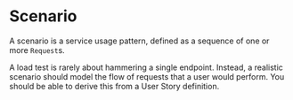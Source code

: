# Scenario

A scenario is a service usage pattern, defined as a sequence of one or more `Request`s.

A load test is rarely about hammering a single endpoint. Instead, a realistic scenario should model the flow of requests that a user would perform. You should be able to derive this from a User Story definition.
